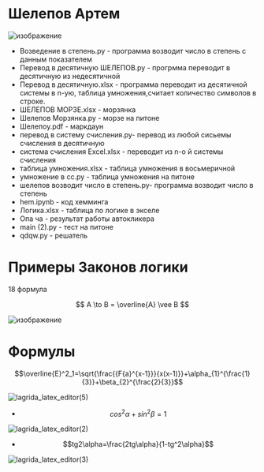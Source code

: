 # Шелепов Артем 
![изображение](https://user-images.githubusercontent.com/114554364/197395302-b6250a05-98df-425b-8b4a-f1d61307201b.png)
- Возведение в степень.py - программа возводит число в степень с данным показателем
- Перевод в десятичную ШЕЛЕПОВ.py - прогрмма переводит в десятичную из недесятичной
- Перевод в десятичную.xlsx - программа переводит из десятичной системы в n-ую, таблица умножения,считает количество символов в строке.
- ШЕЛЕПОВ МОРЗЕ.xlsx - морзянка 
- Шелепов Морзянка.py - морзе на питоне
- Шелепоу.pdf - маркдаун
- перевод в систему счисления.py- перевод из любой сисьемы счисления в десятичную
- система счисления Excel.xlsx - переводит из n-о й системы счисления
- таблица умножения.xlsx - таблица умножения в восьмеричной
- умножение в сс.py - таблица умножения на питоне
- шелепов возводит число в степень.py- программа возводит число в степень
- hem.ipynb - код хемминга
- Логика.xlsx - таблица по логике в экселе
- Опа ча - результат работы автокликера
- main (2).py - тест на питоне
- qdqw.py - решатель

# Примеры Законов логики
18 формула

$$ A \to  B = \overline{A} \vee B $$

![изображение](https://user-images.githubusercontent.com/114554364/198190763-b8430c42-6bba-4e1d-a82f-616e9e9a346a.png)
# Формулы

 $$\overline{E}^2_1=\sqrt{\frac{{F{a}^{x-1}}}{x(x-1)}}+\alpha_{1}^{\frac{1}{3}}+\beta_{2}^{\frac{2}{3}}$$

![lagrida_latex_editor(5)](https://user-images.githubusercontent.com/114554364/200737494-89cade04-a251-41ab-a2e6-752f06c2e6b0.png)


+ $$cos^2\alpha+sin^2\beta=1$$

![lagrida_latex_editor(2)](https://user-images.githubusercontent.com/114554364/200733304-a281f4f3-2da9-4d02-a344-9d292be190cb.png)

+ $$tg2\alpha=\frac{2tg\alpha}{1-tg^2\alpha}$$

![lagrida_latex_editor(3)](https://user-images.githubusercontent.com/114554364/200737442-77d74aa6-17e1-44a2-ab44-9710ad8e7416.png)




